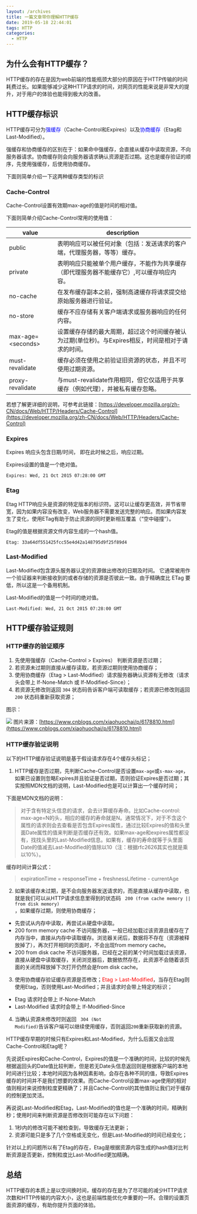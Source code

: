 ```yaml
---
layout: /archives
title: 一篇文章带你理解HTTP缓存
date: 2019-05-18 22:44:01
tags: HTTP
categories:
  - HTTP
---
```

## 为什么会有HTTP缓存？

HTTP缓存的存在是因为web前端的性能瓶颈大部分的原因在于HTTP传输的时间耗费过长。如果能够减少这种HTTP请求的时间，对网页的性能来说是非常大的提升，对于用户的体验也能得到极大的改善。

## HTTP缓存标识

HTTP缓存可分为<font color=blue>强缓存</font>（Cache-Control和Expires）以及<font color=blue>协商缓存</font>（Etag和Last-Modified）。

强缓存和协商缓存的区别在于：如果命中强缓存，会直接从缓存中读取资源，不向服务器请求。协商缓存则会向服务器请求确认资源是否过期。这也是缓存验证的顺序，先使用强缓存，后使用协商缓存。

下面则简单介绍一下这两种缓存类型的标识

### Cache-Control

Cache-Control设置有效期max-age的值是时间的相对值。

下面则简单介绍Cache-Control常用的使用值：

| value               | description                                                  |
| ------------------- | ------------------------------------------------------------ |
| public              | 表明响应可以被任何对象（包括：发送请求的客户端，代理服务器，等等）缓存。 |
| private             | 表明响应只能被单个用户缓存，不能作为共享缓存（即代理服务器不能缓存它）,可以缓存响应内容。 |
| no-cache            | 在发布缓存副本之前，强制高速缓存将请求提交给原始服务器进行验证。 |
| no-store            | 缓存不应存储有关客户端请求或服务器响应的任何内容。           |
| max-age=\<seconds\> | 设置缓存存储的最大周期，超过这个时间缓存被认为过期(单位秒)。与Expires相反，时间是相对于请求的时间。 |
| must-revalidate     | 缓存必须在使用之前验证旧资源的状态，并且不可使用过期资源。   |
| proxy-revalidate    | 与must-revalidate作用相同，但它仅适用于共享缓存（例如代理），并被私有缓存忽略。 |

若想了解更详细的说明，可参考此链接：[https://developer.mozilla.org/zh-CN/docs/Web/HTTP/Headers/Cache-Control](https://developer.mozilla.org/zh-CN/docs/Web/HTTP/Headers/Cache-Control)

### Expires

Expires 响应头包含日期/时间， 即在此时候之后，响应过期。

Expires设置的值是一个绝对值。

```
Expires: Wed, 21 Oct 2015 07:28:00 GMT
```

### Etag

Etag HTTP响应头是资源的特定版本的标识符。这可以让缓存更高效，并节省带宽，因为如果内容没有改变，Web服务器不需要发送完整的响应。而如果内容发生了变化，使用ETag有助于防止资源的同时更新相互覆盖（“空中碰撞”）。

Etag的值是根据资源文件内容生成的一个hash值。

```
Etag: 33a64df551425fcc55e4d42a148795d9f25f89d4
```

### Last-Modified

Last-Modified包含源头服务器认定的资源做出修改的日期及时间。 它通常被用作一个验证器来判断接收到的或者存储的资源是否彼此一致。由于精确度比  ETag 要低，所以这是一个备用机制。

Last-Modified的值是一个时间的绝对值。

```
Last-Modified: Wed, 21 Oct 2015 07:28:00 GMT
```

## HTTP缓存验证规则

### HTTP缓存的验证顺序

1. 先使用强缓存（Cache-Control > Expires） 判断资源是否过期；
2. 若资源未过期则直接从缓存读取，若资源过期则使用协商缓存；
3. 使用协商缓存（Etag > Last-Modified）请求服务器确认资源有无修改（请求头会带上 If-None-Match 或 If-Modified-Since）；
4. 若资源无修改则返回 <code>304</code> 状态码告诉客户端可读取缓存；若资源已修改则返回 <code>200</code> 状态码重新获取资源；

图示：

![](https://user-gold-cdn.xitu.io/2019/5/18/16ac9fe6feb72d69?w=1398&h=1298&f=png&s=344446)
图片来源：[https://www.cnblogs.com/xiaohuochai/p/6178810.html](https://www.cnblogs.com/xiaohuochai/p/6178810.html)

### HTTP缓存验证说明

以下的HTTP缓存验证说明是基于假设请求存在4个缓存头标记；

1. HTTP缓存是否过期，先判断Cache-Control是否设置<code>max-age</code>或<code>s-max-age</code>，如果已设置则忽略Expires并且验证是否过期，否则验证Expires是否过期；其实按照MDN文档的说明，Last-Modified也是可以计算出一个缓存时间；

下面是MDN文档的说明：

> 对于含有特定头信息的请求，会去计算缓存寿命。比如Cache-control: max-age=N的头，相应的缓存的寿命就是N。通常情况下，对于不含这个属性的请求则会去查看是否包含Expires属性，通过比较Expires的值和头里面Date属性的值来判断是否缓存还有效。如果max-age和expires属性都没有，找找头里的Last-Modified信息。如果有，缓存的寿命就等于头里面Date的值减去Last-Modified的值除以10（注：根据rfc2626其实也就是乘以10%）。

缓存时间计算公式：

> expirationTime = responseTime + freshnessLifetime - currentAge

2. 如果该缓存未过期，是不会向服务器发送请求的，而是直接从缓存中读取，也就是我们可以从HTTP请求信息里得到的状态码 <code> 200 (from cache memory || from disk memory) </code>，如果缓存过期，则使用协商缓存；

- 先尝试从内存中读取，再尝试从硬盘中读取。
- 200 form memory cache 不访问服务器，一般已经加载过该资源且缓存在了内存当中，直接从内存中读取缓存。浏览器关闭后，数据将不存在（资源被释放掉了），再次打开相同的页面时，不会出现from memory cache。
- 200 from disk cache 不访问服务器，已经在之前的某个时间加载过该资源，直接从硬盘中读取缓存，关闭浏览器后，数据依然存在，此资源不会随着该页面的关闭而释放掉下次打开仍然会是from disk cache。

3. 使用协商缓存验证缓存资源是否修改；<font color=red>Etag > Last-Modified</font>，当存在Etag则使用Etag，否则使用Last-Modified；并且请求时会带上特定的标识；

- Etag 请求时会带上 If-None-Match
- Last-Modified 请求时会带上 If-Modified-Since

4. 当确认资源未修改时则返回 <code> 304 (Not Modified)</code>告诉客户端可以继续使用缓存，否则返回<code>200</code>重新获取新的资源。

HTTP缓存早期的时候只有Expires和Last-Modified，为什么后面又会出现Cache-Control和Etag呢？

先说说Expires和Cache-Control，Expires的值是一个准确的时间，比较的时候先根据返回头的Date值比较判断，但是若无Date头信息返回则是根据客户端的本地时间进行比较；本地时间因为各种因素影响，会存在各种不同的值，导致Expires缓存的时间并不是我们想要的效果。而Cache-Control设置max-age使用的相对值则相对来说控制粒度更精确了；并且Cache-Control的其他值则让我们对于缓存的控制更加灵活。

再说说Last-Modified和Etag，Last-Modified的值也是一个准确的时间，精确到秒；使用时间来判断资源是否修改则可能存在以下问题：

1. 1秒内的修改可能不被检查到，导致缓存无法更新；
2. 资源可能只是多了几个空格或无变化，但是Last-Modified的时间已经变化；

针对以上的问题所以有了Etag的存在，Etag是根据资源内容生成的hash值对比判断资源是否更新，控制粒度比Last-Modified更加精确。

## 总结

HTTP缓存的本质上是以空间换时间，缓存的存在是为了尽可能的减少HTTP请求次数和HTTP传输的内容大小，这也是前端性能优化中重要的一环。合理的设置页面资源的缓存，有助你提升页面的体验。
